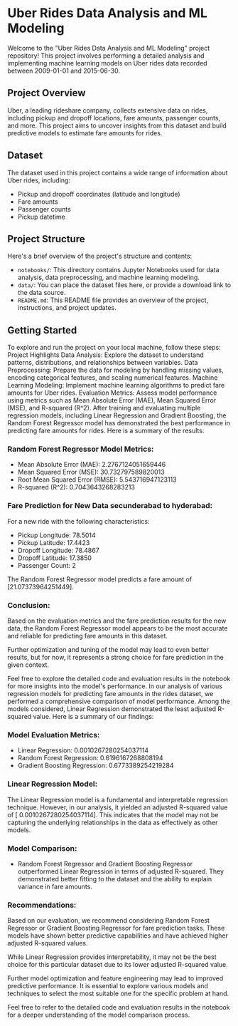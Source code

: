 # Uber Rides Data Analysis and ML Modeling

Welcome to the "Uber Rides Data Analysis and ML Modeling" project repository! This project involves performing a detailed analysis and implementing machine learning models on Uber rides data recorded between 2009-01-01 and 2015-06-30.

## Project Overview

Uber, a leading rideshare company, collects extensive data on rides, including pickup and dropoff locations, fare amounts, passenger counts, and more. This project aims to uncover insights from this dataset and build predictive models to estimate fare amounts for rides.

## Dataset

The dataset used in this project contains a wide range of information about Uber rides, including:

- Pickup and dropoff coordinates (latitude and longitude)
- Fare amounts
- Passenger counts
- Pickup datetime

## Project Structure

Here's a brief overview of the project's structure and contents:

- `notebooks/`: This directory contains Jupyter Notebooks used for data analysis, data preprocessing, and machine learning modeling.
- `data/`: You can place the dataset files here, or provide a download link to the data source.
- `README.md`: This README file provides an overview of the project, instructions, and project updates.
## Getting Started

To explore and run the project on your local machine, follow these steps:
Project Highlights
Data Analysis: Explore the dataset to understand patterns, distributions, and relationships between variables.
Data Preprocessing: Prepare the data for modeling by handling missing values, encoding categorical features, and scaling numerical features.
Machine Learning Modeling: Implement machine learning algorithms to predict fare amounts for Uber rides.
Evaluation Metrics: Assess model performance using metrics such as Mean Absolute Error (MAE), Mean Squared Error (MSE), and R-squared (R^2).
 After training and evaluating multiple regression models, including Linear Regression and Gradient Boosting, the Random Forest Regressor model has demonstrated the best performance in predicting fare amounts for rides. Here is a summary of the results:

### Random Forest Regressor Model Metrics:
- Mean Absolute Error (MAE): 2.2767124051659446
- Mean Squared Error (MSE): 30.732797589820013
- Root Mean Squared Error (RMSE): 5.543716947123113
- R-squared (R^2): 0.7043643268283213

### Fare Prediction for New Data secunderabad to hyderabad:
For a new ride with the following characteristics:
- Pickup Longitude: 78.5014
- Pickup Latitude: 17.4423
- Dropoff Longitude: 78.4867
- Dropoff Latitude: 17.3850
- Passenger Count: 2

The Random Forest Regressor model predicts a fare amount of [21.07373964251449].

### Conclusion:
Based on the evaluation metrics and the fare prediction results for the new data, the Random Forest Regressor model appears to be the most accurate and reliable for predicting fare amounts in this dataset.

Further optimization and tuning of the model may lead to even better results, but for now, it represents a strong choice for fare prediction in the given context.

Feel free to explore the detailed code and evaluation results in the notebook for more insights into the model's performance.
 In our analysis of various regression models for predicting fare amounts in the rides dataset, we performed a comprehensive comparison of model performance. Among the models considered, Linear Regression demonstrated the least adjusted R-squared value. Here is a summary of our findings:

### Model Evaluation Metrics:
- Linear Regression: 0.0010267280254037114
- Random Forest Regression: 0.6196167268808194
- Gradient Boosting Regression: 0.6773389254219284

### Linear Regression Model:
The Linear Regression model is a fundamental and interpretable regression technique. However, in our analysis, it yielded an adjusted R-squared value of [ 0.0010267280254037114]. This indicates that the model may not be capturing the underlying relationships in the data as effectively as other models.

### Model Comparison:
- Random Forest Regressor and Gradient Boosting Regressor outperformed Linear Regression in terms of adjusted R-squared. They demonstrated better fitting to the dataset and the ability to explain variance in fare amounts.

### Recommendations:
Based on our evaluation, we recommend considering Random Forest Regressor or Gradient Boosting Regressor for fare prediction tasks. These models have shown better predictive capabilities and have achieved higher adjusted R-squared values.

While Linear Regression provides interpretability, it may not be the best choice for this particular dataset due to its lower adjusted R-squared value.

Further model optimization and feature engineering may lead to improved predictive performance. It is essential to explore various models and techniques to select the most suitable one for the specific problem at hand.

Feel free to refer to the detailed code and evaluation results in the notebook for a deeper understanding of the model comparison process.


